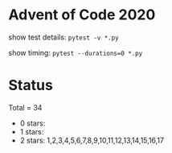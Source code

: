 Advent of Code 2020
===================

show test details:
```pytest -v *.py```

show timing:
```pytest --durations=0 *.py```

Status
======

Total = 34

- 0 stars:
- 1 stars: 
- 2 stars: 1,2,3,4,5,6,7,8,9,10,11,12,13,14,15,16,17